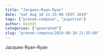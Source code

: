```yaml
---
title: "Jacques-Ryan-Ryan"
date: "Sat Aug 10 21:35:08 CEST 2019"
tags: ["prenom-compose", "pipotron"]
author: m1ch3l
categories: ["generated"]
slug: "prenom-compose/2019-08-10-21:35:08"
---
```


Jacques-Ryan-Ryan

